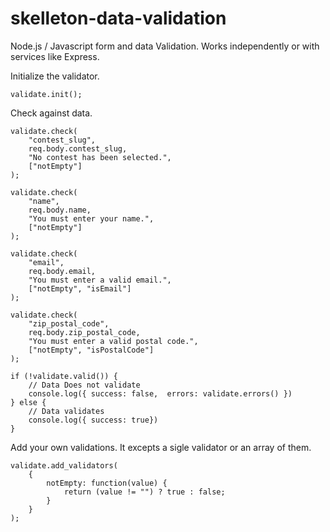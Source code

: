 # skelleton-data-validation
Node.js / Javascript form and data Validation.  Works independently or with services like Express.


Initialize the validator.

```
validate.init();
````


Check against data.

```
validate.check(
	"contest_slug", 
	req.body.contest_slug, 
	"No contest has been selected.", 
	["notEmpty"]
);

validate.check(
	"name", 
	req.body.name, 
	"You must enter your name.", 
	["notEmpty"]
);

validate.check(
	"email", 
	req.body.email, 
	"You must enter a valid email.", 
	["notEmpty", "isEmail"]
);

validate.check(
	"zip_postal_code", 
	req.body.zip_postal_code, 
	"You must enter a valid postal code.", 
	["notEmpty", "isPostalCode"]
);

if (!validate.valid()) {
    // Data Does not validate
    console.log({ success: false,  errors: validate.errors() })
} else {
	// Data validates
	console.log({ success: true})
}

```


Add your own validations.  It excepts a sigle validator or an array of them.

```
validate.add_validators(
	{
		notEmpty: function(value) {
			return (value != "") ? true : false;
		}
	}
);
```